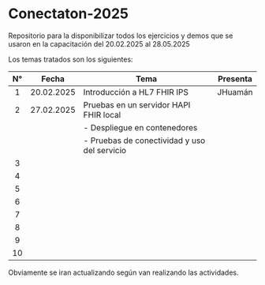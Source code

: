 # Conectaton-2025
Repositorio para la disponibilizar todos los ejercicios y demos que se usaron en la capacitación del 20.02.2025 al 28.05.2025

Los temas tratados son los siguientes:

| N°  | Fecha      | Tema                                                                                            | Presenta   |
|:---:| ---------- | ----------------------------------------------------------------------------------------------- | ---------- |
| 1   | 20.02.2025 | Introducción a HL7 FHIR IPS                                                                     | JHuamán    |
| 2   | 27.02.2025 | Pruebas en un servidor HAPI FHIR local                                                          |            |
|     |            | - Despliegue en contenedores                                                                    |            |
|     |            | - Pruebas de conectividad y uso del servicio                                                    |            |
| 3   |            |                                                                                                 |            |
| 4   |            |                                                                                                 |            |
| 5   |            |                                                                                                 |            |
| 6   |            |                                                                                                 |            |
| 7   |            |                                                                                                 |            |
| 8   |            |                                                                                                 |            |
| 9   |            |                                                                                                 |            |
| 10  |            |                                                                                                 |            |


Obviamente se iran actualizando según van realizando las actividades.